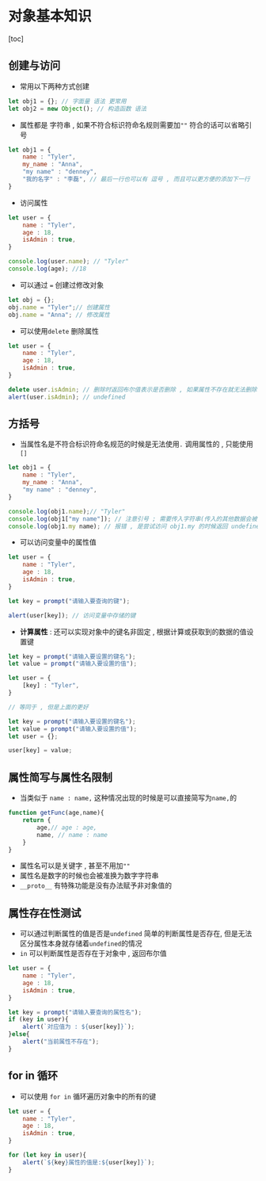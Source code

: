 # 对象基本知识

[toc]

## 创建与访问

- 常用以下两种方式创建

```js
let obj1 = {}; // 字面量 语法 更常用
let obj2 = new Object(); // 构造函数 语法
```

- 属性都是 字符串 , 如果不符合标识符命名规则需要加`""` 符合的话可以省略引号

```js
let obj1 = {
    name : "Tyler",
    my_name : "Anna",
    "my name" : "denney",
    "我的名字" : "李磊", // 最后一行也可以有 逗号 , 而且可以更方便的添加下一行 
}
```

- 访问属性

```js
let user = {
    name : "Tyler",
    age : 18,
    isAdmin : true,
}

console.log(user.name); // "Tyler"
console.log(age); //18
```

- 可以通过 `=` 创建过修改对象

```js
let obj = {};
obj.name = "Tyler";// 创建属性
obj.name = "Anna"; // 修改属性
```

- 可以使用`delete` 删除属性

```js
let user = {
    name : "Tyler",
    age : 18,
    isAdmin : true,
}

delete user.isAdmin; // 删除时返回布尔值表示是否删除 , 如果属性不存在就无法删除
alert(user.isAdmin); // undefined
```

## 方括号

- 当属性名是不符合标识符命名规范的时候是无法使用`.` 调用属性的 , 只能使用`[]`

```js
let obj1 = {
    name : "Tyler",
    my_name : "Anna",
    "my name" : "denney",
}

console.log(obj1.name);// "Tyler"
console.log(obj1["my name"]); // 注意引号 ; 需要传入字符串(传入的其他数据会被自动准换为字符串)
console.log(obj1.my name); // 报错 , 是尝试访问 obj1.my 的时候返回 undefined , 遇到 name 是无法处理报错
```

- 可以访问变量中的属性值

```js
let user = {
    name : "Tyler",
    age : 18,
    isAdmin : true,
}

let key = prompt("请输入要查询的键");

alert(user[key]); // 访问变量中存储的键
```

- **计算属性** : 还可以实现对象中的键名非固定 , 根据计算或获取到的数据的值设置键

```js
let key = prompt("请输入要设置的键名");
let value = prompt("请输入要设置的值");

let user = {
    [key] : "Tyler",
}

// 等同于 , 但是上面的更好

let key = prompt("请输入要设置的键名");
let value = prompt("请输入要设置的值");
let user = {};

user[key] = value;

```

## 属性简写与属性名限制

- 当类似于 `name : name,` 这种情况出现的时候是可以直接简写为`name,`的

```js
function getFunc(age,name){
    return {
        age,// age : age,
        name, // name : name
    }
}
```

- 属性名可以是关键字 , 甚至不用加`""`
- 属性名是数字的时候也会被准换为数字字符串
- `__proto__` 有特殊功能是没有办法赋予非对象值的

## 属性存在性测试

- 可以通过判断属性的值是否是`undefined` 简单的判断属性是否存在, 但是无法区分属性本身就存储着`undefined`的情况
- `in` 可以判断属性是否存在于对象中 , 返回布尔值

```js
let user = {
    name : "Tyler",
    age : 18,
    isAdmin : true,
}

let key = prompt("请输入要查询的属性名");
if (key in user){
    alert(`对应值为 : ${user[key]}`);
}else{
    alert("当前属性不存在");
}
```

## for in 循环

- 可以使用 `for in`  循环遍历对象中的所有的键

```js
let user = {
    name : "Tyler",
    age : 18,
    isAdmin : true,
}

for (let key in user){
    alert(`${key}属性的值是:${user[key]}`);
}
```
